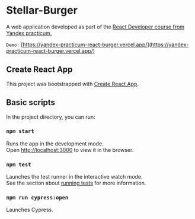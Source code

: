 # Stellar-Burger

A web application developed as part of the [React Developer course from Yandex practicum.](https://practicum.yandex.ru/react/?from=catalog)

`Demo:` [https://yandex-practicum-react-burger.vercel.app/](https://yandex-practicum-react-burger.vercel.app/)

## Create React App

This project was bootstrapped with [Create React App](https://github.com/facebook/create-react-app).

## Basic scripts

In the project directory, you can run:

### `npm start`

Runs the app in the development mode.\
Open [http://localhost:3000](http://localhost:3000) to view it in the browser.

### `npm test`

Launches the test runner in the interactive watch mode.\
See the section about [running tests](https://facebook.github.io/create-react-app/docs/running-tests) for more information.

### `npm run cypress:open`

Launches Cypress.
